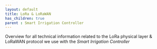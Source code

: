 ```yaml
---
layout: default
title: LoRa & LoRaWAN
has_children: true
parent : Smart Irrigation Controller
---
```


Overview for all technical information related to the LoRa physical layer & LoRaWAN protocol we use with the *Smart Irrigation Controller*
